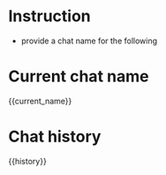 # Instruction

- provide a chat name for the following

# Current chat name

{{current_name}}

# Chat history

{{history}}

